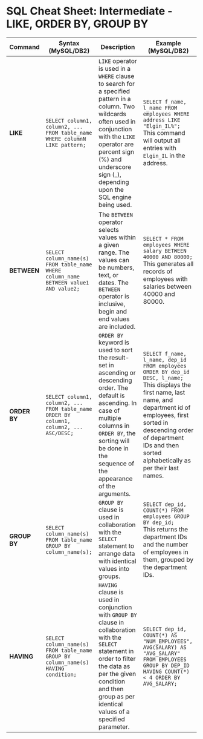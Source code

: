 # SQL Cheat Sheet: Intermediate - LIKE, ORDER BY, GROUP BY

| Command | Syntax (MySQL/DB2) | Description | Example (MySQL/DB2) |
|---|---|---|---|
| **LIKE** | `SELECT column1, column2, ... FROM table_name WHERE columnN LIKE pattern;` | `LIKE` operator is used in a `WHERE` clause to search for a specified pattern in a column. Two wildcards often used in conjunction with the `LIKE` operator are percent sign (%) and underscore sign (_), depending upon the SQL engine being used. | `SELECT f_name, l_name FROM employees WHERE address LIKE "Elgin_IL%";` <br> This command will output all entries with `Elgin_IL` in the address. |
| **BETWEEN** | `SELECT column_name(s) FROM table_name WHERE column_name BETWEEN value1 AND value2;` | The `BETWEEN` operator selects values within a given range. The values can be numbers, text, or dates. The `BETWEEN` operator is inclusive, begin and end values are included. | `SELECT * FROM employees WHERE salary BETWEEN 40000 AND 80000;` <br> This generates all records of employees with salaries between 40000 and 80000. |
| **ORDER BY** | `SELECT column1, column2, ... FROM table_name ORDER BY column1, column2, ... ASC/DESC;` | `ORDER BY` keyword is used to sort the result-set in ascending or descending order. The default is ascending. In case of multiple columns in `ORDER BY`, the sorting will be done in the sequence of the appearance of the arguments. | `SELECT f_name, l_name, dep_id FROM employees ORDER BY dep_id DESC, l_name;` <br> This displays the first name, last name, and department id of employees, first sorted in descending order of department IDs and then sorted alphabetically as per their last names. |
| **GROUP BY** | `SELECT column_name(s) FROM table_name GROUP BY column_name(s);` | `GROUP BY` clause is used in collaboration with the `SELECT` statement to arrange data with identical values into groups. | `SELECT dep_id, COUNT(*) FROM employees GROUP BY dep_id;` <br> This returns the department IDs and the number of employees in them, grouped by the department IDs. |
| **HAVING** | `SELECT column_name(s) FROM table_name GROUP BY column_name(s) HAVING condition;` | `HAVING` clause is used in conjunction with `GROUP BY` clause in collaboration with the `SELECT` statement in order to filter the data as per the given condition and then group as per identical values of a specified parameter. | `SELECT dep_id, COUNT(*) AS "NUM_EMPLOYEES", AVG(SALARY) AS "AVG_SALARY" FROM EMPLOYEES GROUP BY DEP_ID HAVING COUNT(*) < 4 ORDER BY AVG_SALARY;` |
